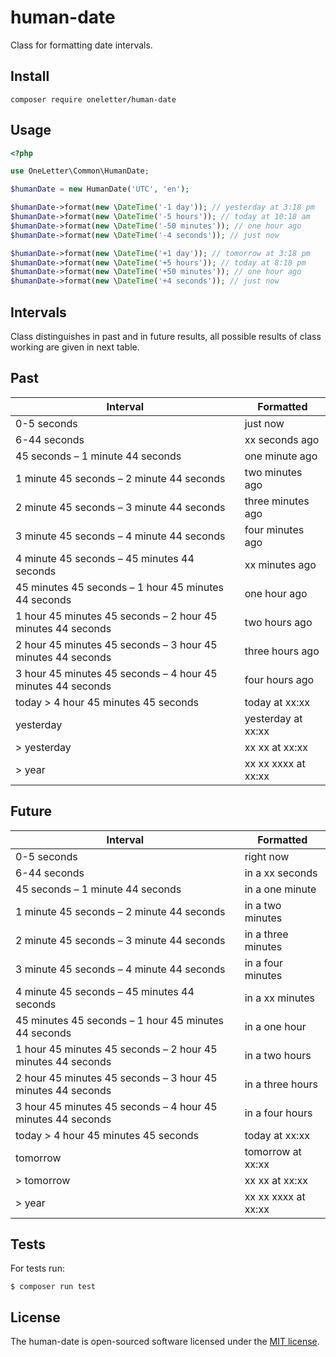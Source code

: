 # human-date

Class for formatting date intervals.

## Install

```
composer require oneletter/human-date
````

## Usage

```php
<?php

use OneLetter\Common\HumanDate;

$humanDate = new HumanDate('UTC', 'en');

$humanDate->format(new \DateTime('-1 day')); // yesterday at 3:18 pm
$humanDate->format(new \DateTime('-5 hours')); // today at 10:18 am
$humanDate->format(new \DateTime('-50 minutes')); // one hour ago
$humanDate->format(new \DateTime('-4 seconds')); // just now

$humanDate->format(new \DateTime('+1 day')); // tomorrow at 3:18 pm
$humanDate->format(new \DateTime('+5 hours')); // today at 8:18 pm
$humanDate->format(new \DateTime('+50 minutes')); // one hour ago
$humanDate->format(new \DateTime('+4 seconds')); // just now
```

## Intervals

Class distinguishes in past and in future results, all possible results of class working are given in next table.

## Past

| Interval                                                    | Formatted              |
|-------------------------------------------------------------|------------------------|
| 0-5 seconds                                                 | just now               |
| 6-44 seconds                                                | xx seconds ago         |
| 45 seconds – 1 minute 44 seconds                            | one minute ago         |
| 1 minute 45 seconds – 2 minute 44 seconds                   | two minutes ago        |
| 2 minute 45 seconds – 3 minute 44 seconds                   | three minutes ago      |
| 3 minute 45 seconds – 4 minute 44 seconds                   | four minutes ago       |
| 4 minute 45 seconds – 45 minutes 44 seconds                 | xx minutes ago         |
| 45 minutes 45 seconds – 1 hour 45 minutes 44 seconds        | one hour ago           |
| 1 hour 45 minutes 45 seconds – 2 hour 45 minutes 44 seconds | two hours ago          |
| 2 hour 45 minutes 45 seconds – 3 hour 45 minutes 44 seconds | three hours ago        |
| 3 hour 45 minutes 45 seconds – 4 hour 45 minutes 44 seconds | four hours ago         |
| today > 4 hour 45 minutes 45 seconds                        | today at xx:xx         |
| yesterday                                                   | yesterday at xx:xx     |
| > yesterday                                                 | xx xx at xx:xx         |
| > year                                                      | xx xx xxxx at xx:xx    |

## Future

| Interval                                                    | Formatted               |
|-------------------------------------------------------------|-------------------------|
| 0-5 seconds                                                 | right now               |
| 6-44 seconds                                                | in a xx seconds         |
| 45 seconds – 1 minute 44 seconds                            | in a one minute         |
| 1 minute 45 seconds – 2 minute 44 seconds                   | in a two minutes        |
| 2 minute 45 seconds – 3 minute 44 seconds                   | in a three minutes      |
| 3 minute 45 seconds – 4 minute 44 seconds                   | in a four minutes       |
| 4 minute 45 seconds – 45 minutes 44 seconds                 | in a xx minutes         |
| 45 minutes 45 seconds – 1 hour 45 minutes 44 seconds        | in a one hour           |
| 1 hour 45 minutes 45 seconds – 2 hour 45 minutes 44 seconds | in a two hours          |
| 2 hour 45 minutes 45 seconds – 3 hour 45 minutes 44 seconds | in a three hours        |
| 3 hour 45 minutes 45 seconds – 4 hour 45 minutes 44 seconds | in a four hours         |
| today > 4 hour 45 minutes 45 seconds                        | today at xx:xx          |
| tomorrow                                                    | tomorrow at xx:xx       |
| > tomorrow                                                  | xx xx at xx:xx          |
| > year                                                      | xx xx xxxx at xx:xx     |

## Tests

For tests run:

```$ composer run test```

## License

The human-date is open-sourced software licensed under the [MIT license](http://opensource.org/licenses/MIT).